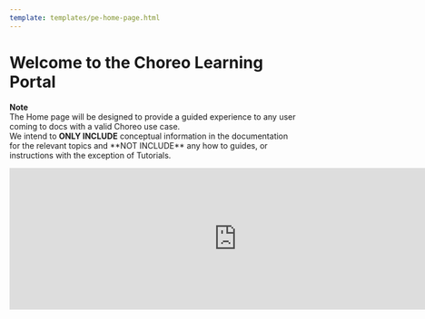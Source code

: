 ```yaml
---
template: templates/pe-home-page.html
---
```


<div class="container cHeaderTop cHomeContainer">
       <div class="row">
          <div class="col-sm-12 col-md-12 col-lg-12">
          <h1>Welcome to the Choreo Learning Portal</h1>
          </div>
          <div class="col-sm-12 col-md-6 col-lg-6">
             <p><b>Note</b><br/>The Home page will be designed to  provide a guided experience to any user coming to docs with a valid Choreo use case.<br/> We intend to <b>ONLY INCLUDE</b> conceptual information in the documentation  for the relevant topics and **NOT INCLUDE** any how to guides, or instructions with the exception of Tutorials.</p>
          </div>
          <div class="col-sm-12 col-md-6 col-lg-6">
            <iframe width="800" height="250" src="https://www.youtube.com/embed/65cXAAyeJX0" frameborder="0" allow="accelerometer; autoplay; encrypted-media; gyroscope; picture-in-picture" allowfullscreen></iframe>
          </div>
       </div>
</div>

